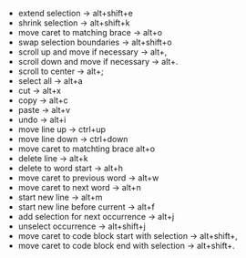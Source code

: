 - extend selection -> alt+shift+e
- shrink selection -> alt+shift+k
- move caret to matching brace -> alt+o
- swap selection boundaries -> alt+shift+o
- scroll up and move if necessary -> alt+,
- scroll down and move if necessary -> alt+.
- scroll to center -> alt+;
- select all -> alt+a
- cut -> alt+x
- copy -> alt+c
- paste -> alt+v
- undo -> alt+i
- move line up -> ctrl+up
- move line down -> ctrl+down
- move caret to matchting brace alt+o
- delete line -> alt+k
- delete to word start -> alt+h
- move caret to previous word -> alt+w
- move caret to next word -> alt+n
- start new line -> alt+m
- start new line before current -> alt+f
- add selection for next occurrence -> alt+j
- unselect occurrence -> alt+shift+j
- move caret to code block start with selection -> alt+shift+,
- move caret to code block end with selection -> alt+shift+.
